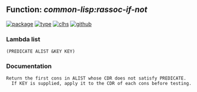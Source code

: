 ## Function: ***common-lisp:rassoc-if-not***
[![package](https://img.shields.io/badge/Package-COMMON--LISP-5f9ea0.svg?style=social&colorA=999999)](../) [![type](https://img.shields.io/badge/Type-Function-5f9ea0.svg?style=social&colorA=999999)](../#function) [![clhs](https://img.shields.io/badge/CLHS-RASSOC--IF--NOT-5f9ea0.svg?style=social&colorA=999999)](http://www.lispworks.com/documentation/HyperSpec/Body/f_rassoc.htm) [![github](https://img.shields.io/badge/GitHub-View_the_source-5f9ea0.svg?style=social&colorA=999999&logo=github)](https://github.com/sbcl/sbcl/blob/master/src/code/list.lisp/) 
### Lambda list
```
(PREDICATE ALIST &KEY KEY)
```
### Documentation
```
Return the first cons in ALIST whose CDR does not satisfy PREDICATE.
  If KEY is supplied, apply it to the CDR of each cons before testing.
```
